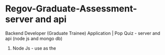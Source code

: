 # Regov-Graduate-Assessment- server and api
Backend Developer (Graduate Trainee) Application | Pop Quiz - server and api (node js and mongo db)

1. Node Js - use as the 

